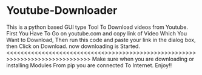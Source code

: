 # Youtube-Downloader
This is a python based GUI type Tool To Download videos from Youtube.
First You Have To Go on youtube.com and copy link of Video Which You Want to Download,
Then run this code and paste your link in the dialog box,
then Click on Download.
now downloading is Started.
<<<<<<<<<<<<<<<<<<<<<<<<<<<<<Note-important>>>>>>>>>>>>>>>>>>>>>>>>>>>>>>>>>>>>>>>>>>>>>>>>>>>
Make sure when you are downloading or installing Modules From pip you  are connected To Internet.
Enjoy!!
